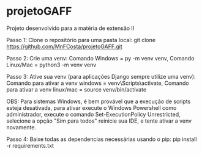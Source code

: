 # projetoGAFF
Projeto desenvolvido para a matéria de extensão II

Passo 1: Clone o repositório para uma pasta local: git clone https://github.com/MnFCosta/projetoGAFF.git 

Passo 2: Crie uma venv: Comando Windows =  py -m venv venv, Comando Linux/Mac = python3 -m venv venv

Passo 3: Ative sua venv (para aplicações Django sempre utilize uma venv):  Comando para ativar a venv windows = venv\Scripts\activate, Comando para ativar a venv linux/mac = source venv/bin/activate

OBS: Para sistemas Windows, é bem provável que a execução de scripts esteja desativada, para ativar execute o Windows Powershell como administrador, execute o comando Set-ExecutionPolicy Unrestricted, selecione a opção "Sim para todos" reinicie sua IDE, e tente ativar a venv novamente.

Passo 4: Baixe todas as dependencias necessárias usando o pip: pip install -r requirements.txt


